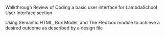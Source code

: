 Walkthrough Review of Coding a basic user interface for LambdaSchool User Interface section

Using Semantic HTML, Box Model, and The Flex box module to achieve a desired outcome as described by a design file